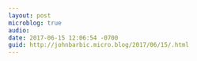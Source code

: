 ```yaml
---
layout: post
microblog: true
audio: 
date: 2017-06-15 12:06:54 -0700
guid: http://johnbarbic.micro.blog/2017/06/15/.html
---
```


